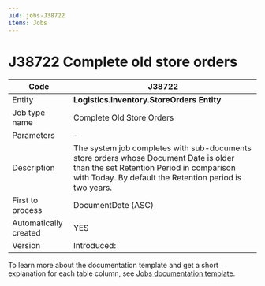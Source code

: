 ```yaml
---
uid: jobs-J38722
items: Jobs
---
```


# J38722 Complete old store orders

| Code                  | J38722                                                      |
| --------------------- | ------------------------------------------------------------|
| Entity                | **Logistics.Inventory.StoreOrders Entity**                  |
| Job type name         | Complete Old Store Orders                                   |
| Parameters            | \-                                                          |
| Description           | The system job completes with sub-documents store orders whose Document Date is older than the set Retention Period in comparison with Today. By default the Retention period is two years.|
| First to process      | DocumentDate (ASC)                                          |
| Automatically created | YES                                                         |
| Version               | Introduced:                                                 |

To learn more about the documentation template and get a short explanation for each table column, see [Jobs documentation template](template.md).
